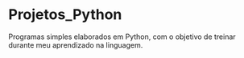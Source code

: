 # Projetos_Python
Programas simples elaborados em Python, com o objetivo de treinar durante meu aprendizado na linguagem.
